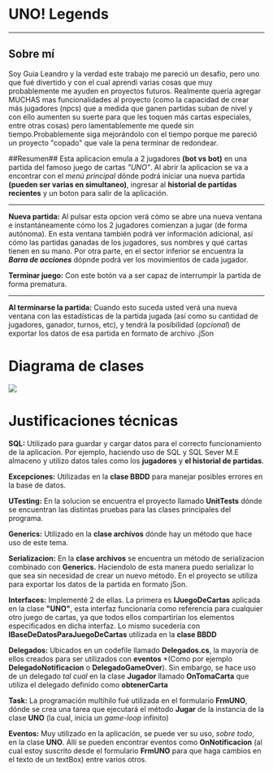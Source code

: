 # UNO! Legends #

----------
## Sobre mí ##
Soy Guia Leandro y la verdad este trabajo me pareció un desafío, pero uno que fué divertido y con el cual aprendí varias cosas que muy probablemente me ayuden en proyectos futuros. Realmente quería agregar MUCHAS mas funcionalidades al proyecto (como la capacidad de crear más jugadores (npcs) que a medida que ganen partidas suban de nivel y con ello aumenten su suerte para que les toquen más cartas especiales, entre otras cosas) pero lamentablemente me quedé sin tiempo.Probablemente siga mejorándolo con el tiempo porque me pareció un proyecto "copado" que vale la pena terminar de redondear.

##Resumen##
Esta aplicacion emula a 2 jugadores **(bot vs bot)** en una partida del famoso juego de cartas *"UNO"*. Al abrir la aplicacion se va a encontrar con el *menú principal* dónde podrá iniciar una nueva partida **(pueden ser varias en simultaneo)**, ingresar al **historial de partidas recientes** y un boton para salir de la aplicación.

----------
**Nueva partida:** Al pulsar esta opcion verá cómo se abre una nueva ventana e instantáneamente cómo los 2 jugadores comienzan a jugar (de forma autónoma). En esta ventana también podrá ver información adicional, así cómo las partidas ganadas de los jugadores, sus nombres y qué cartas tienen en su mano. Por otra parte, en el sector inferior se encuentra la ***Barra de acciones*** dópnde podrá ver los movimientos de cada jugador.

**Terminar juego:** Con este botón va a ser capaz de interrumpir la partida de forma prematura.

----------
**Al terminarse la partida:** Cuando esto suceda usted verá una nueva ventana con las estadísticas de la partida jugada (así como su cantidad de jugadores, ganador, turnos, etc), y tendrá la posibilidad (*opcional*) de exportar los datos de esa partida en formato de archivo .jSon

# Diagrama de clases #
![](https://i.imgur.com/8DnR2yE.png)

# Justificaciones técnicas #
**SQL:** Utilizado para guardar y cargar datos para el correcto funcionamiento de la aplicacion. Por ejemplo, haciendo uso de SQL y SQL Sever M.E almaceno y utilizo datos tales como los **jugadores** y **el historial de partidas**.
 
**Excepciones:** Utilizadas en la **clase BBDD** para manejar posibles errores en la base de datos.


**UTesting:** En la solucion se encuentra el proyecto llamado **UnitTests** dónde se encuentran  las distintas pruebas para las clases principales del programa.


**Generics:** Utilizado en la **clase archivos** dónde hay un método que hace uso de este tema.


**Serializacion:** En la **clase archivos** se encuentra un método de serializacion combinado con **Generics.**
Haciendolo de esta manera puedo serializar lo que sea sin necesidad de crear un nuevo método. En el proyecto se utiliza para exportar los datos de la partida en formato jSon.

**Interfaces:** Implementé 2 de ellas. La primera es **IJuegoDeCartas** aplicada en la clase **"UNO"**, esta interfaz funcionaría como referencia para cualquier otro juego de cartas, ya que todos ellos compartirían los elementos especificados en dicha interfaz. Lo mismo sucedería con **IBaseDeDatosParaJuegoDeCartas** utilizada en la **clase BBDD**

**Delegados:** Ubicados en un codefile llamado **Delegados.cs**, la mayoría de ellos creados para ser utilizados con **eventos** *(Como por ejemplo **DelegadoNotificacion** o **DelegadoGameOver**). Sin embargo, se hace uso de un delegado *tal cual* en la clase **Jugador** llamado **OnTomaCarta** que utiliza el delegado definido como **obtenerCarta**

**Task:** La programación multihilo fué utilizada en el formulario **FrmUNO**, dónde se crea una tarea que ejecutará el método **Jugar** de la instancia de la clase **UNO** (la cual, inicia un *game-loop* infinito)

**Eventos:** Muy utilizado en la aplicación, se puede ver su uso, *sobre todo*, en la clase **UNO**. Allí se pueden encontrar eventos como **OnNotificacion** (al cual estoy suscrito desde el formulario **FrmUNO** para que haga cambios en el texto de un textBox) entre varios otros.